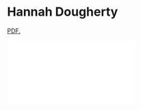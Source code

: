 # Hannah Dougherty

<a href="pdfs/The Legacy of Nomadism in the Achaemenid Persian Court.pdf" target="_blank">PDF.</a>

<embed src="pdfs/The Legacy of Nomadism in the Achaemenid Persian Court.pdf" type="application/pdf" />
